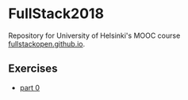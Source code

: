 # FullStack2018
Repository for University of Helsinki's MOOC course [fullstackopen.github.io](fullstackopen.github.io).

## Exercises

- [part 0](https://github.com/hajame/FullStack2018/tree/master/osa0)
